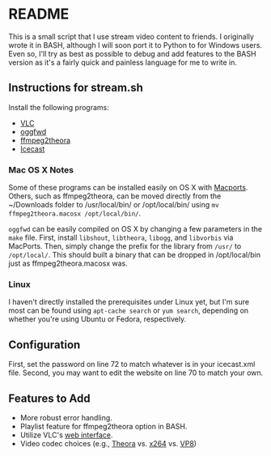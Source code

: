 # README
This is a small script that I use stream video content to friends.  I originally wrote it in BASH, although I will soon port it to Python to for Windows users.  Even so, I'll try as best as possible to debug and add features to the BASH version as it's a fairly quick and painless language for me to write in.

## Instructions for stream.sh
Install the following programs:

  - [VLC](http://www.videolan.org/index.html)
  - [oggfwd](http://v2v.cc/~j/oggfwd/)
  - [ffmpeg2theora](http://firefogg.org/nightly/)
  - [Icecast](http://www.icecast.org/)

### Mac OS X Notes
Some of these programs can be installed easily on OS X with [Macports](https://www.macports.org/). Others, such as ffmpeg2theora, can be moved directly from the ~/Downloads folder to /usr/local/bin/ or /opt/local/bin/ using `mv ffmpeg2theora.macosx /opt/local/bin/`.  

`oggfwd` can be easily compiled on OS X by changing a few parameters in the `make` file.  First, install `libshout`, `libtheora`, `libogg`, and `libvorbis` via MacPorts.  Then, simply change the prefix for the library from `/usr/` to `/opt/local/`.  This should built a binary that can be dropped in /opt/local/bin just as ffmpeg2theora.macosx was.

### Linux
I haven't directly installed the prerequisites under Linux yet, but I'm sure most can be found using `apt-cache search` or `yum search`, depending on whether you're using Ubuntu or Fedora, respectively.

## Configuration

First, set the password on line 72 to match whatever is in your icecast.xml file. Second, you may want to edit the website on line 70 to match your own. 

## Features to Add
  - More robust error handling.
  - Playlist feature for ffmpeg2theora option in BASH.
  - Utilize VLC's [web interface](http://wiki.videolan.org/Documentation:Modules/http_intf).
  - Video codec choices (e.g., [Theora](http://www.theora.org/) vs. [x264](http://www.videolan.org/developers/x264.html) vs. [VP8](http://www.webmproject.org/))
